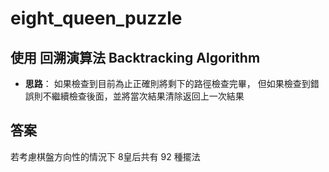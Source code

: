 # eight_queen_puzzle

## 使用 回溯演算法 Backtracking Algorithm
* **思路**： 
如果檢查到目前為止正確則將剩下的路徑檢查完畢，
但如果檢查到錯誤則不繼續檢查後面，並將當次結果清除返回上一次結果

## 答案
若考慮棋盤方向性的情況下 8皇后共有 92 種擺法
